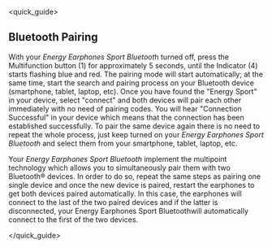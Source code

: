 <quick_guide>
## Bluetooth Pairing

With your *Energy Earphones Sport Bluetoot*h turned off, press the Multifunction button (1) for approximately 5 seconds, until the Indicator (4) starts flashing blue and red. The pairing mode will start automatically; at the same time, start the search and pairing process on your Bluetooth device (smartphone, tablet, laptop, etc). Once you have found the "Energy Sport" in your device, select "connect" and both devices will pair each other immediately with no need of pairing codes. You will hear "Connection Successful" in your device which means that the connection has been established successfully.
To pair the same device again there is no need to repeat the whole process, just keep turned on your *Energy Earphones Sport Bluetooth* and select them from your smartphone, tablet, laptop, etc. 

Your *Energy Earphones Sport Bluetooth* implement the multipoint technology which allows you to simultaneously pair them with two Bluetooth® devices. In order to do so, repeat the same steps as pairing one single device and once the new device is paired, restart the earphones to get both devices paired automatically. In this case, the earphones will connect to the last of the two paired devices and if the latter is disconnected, your Energy Earphones Sport Bluetoothwill automatically connect to the first of the two devices.

</quick_guide>
